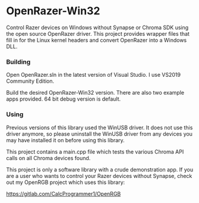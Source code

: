 # OpenRazer-Win32

Control Razer devices on Windows without Synapse or Chroma SDK using the open source OpenRazer driver.  This project provides wrapper files that fill in for the Linux kernel headers and convert OpenRazer into a Windows DLL.

### Building

Open OpenRazer.sln in the latest version of Visual Studio.  I use VS2019 Community Edition.

Build the desired OpenRazer-Win32 version.  There are also two example apps provided.  64 bit debug version is default.

### Using

Previous versions of this library used the WinUSB driver.  It does not use this driver anymore, so please uninstall the WinUSB driver from any devices you may have installed it on before using this library.

This project contains a main.cpp file which tests the various Chroma API calls on all Chroma devices found.

This project is only a software library with a crude demonstration app.  If you are a user who wants to control your Razer devices without Synapse, check out my OpenRGB project which uses this library:

https://gitlab.com/CalcProgrammer1/OpenRGB
